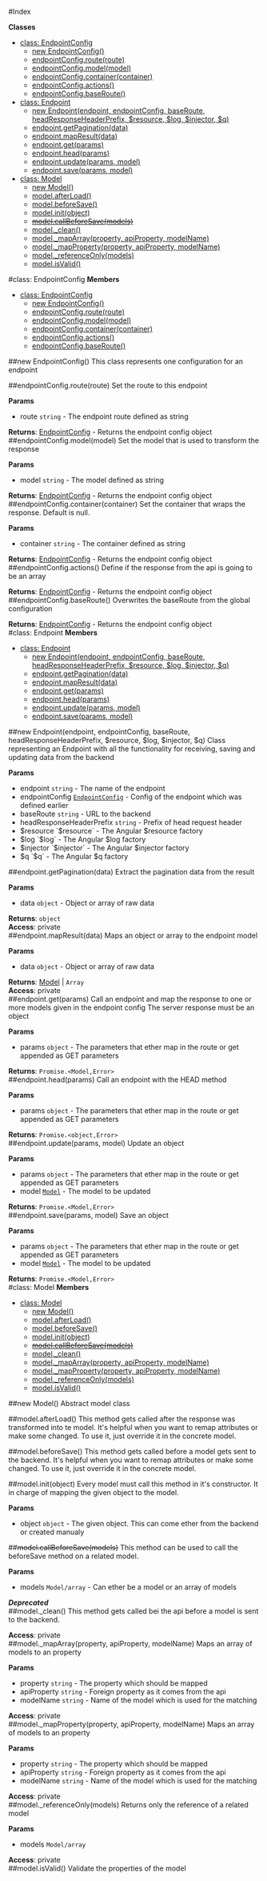 #Index

**Classes**

* [class: EndpointConfig](#EndpointConfig)
  * [new EndpointConfig()](#new_EndpointConfig)
  * [endpointConfig.route(route)](#EndpointConfig#route)
  * [endpointConfig.model(model)](#EndpointConfig#model)
  * [endpointConfig.container(container)](#EndpointConfig#container)
  * [endpointConfig.actions()](#EndpointConfig#actions)
  * [endpointConfig.baseRoute()](#EndpointConfig#baseRoute)
* [class: Endpoint](#Endpoint)
  * [new Endpoint(endpoint, endpointConfig, baseRoute, headResponseHeaderPrefix, $resource, $log, $injector, $q)](#new_Endpoint)
  * [endpoint.getPagination(data)](#Endpoint#getPagination)
  * [endpoint.mapResult(data)](#Endpoint#mapResult)
  * [endpoint.get(params)](#Endpoint#get)
  * [endpoint.head(params)](#Endpoint#head)
  * [endpoint.update(params, model)](#Endpoint#update)
  * [endpoint.save(params, model)](#Endpoint#save)
* [class: Model](#Model)
  * [new Model()](#new_Model)
  * [model.afterLoad()](#Model#afterLoad)
  * [model.beforeSave()](#Model#beforeSave)
  * [model.init(object)](#Model#init)
  * [~~model.callBeforeSave(models)~~](#Model#callBeforeSave)
  * [model._clean()](#Model#_clean)
  * [model._mapArray(property, apiProperty, modelName)](#Model#_mapArray)
  * [model._mapProperty(property, apiProperty, modelName)](#Model#_mapProperty)
  * [model._referenceOnly(models)](#Model#_referenceOnly)
  * [model.isValid()](#Model#isValid)
 
<a name="EndpointConfig"></a>
#class: EndpointConfig
**Members**

* [class: EndpointConfig](#EndpointConfig)
  * [new EndpointConfig()](#new_EndpointConfig)
  * [endpointConfig.route(route)](#EndpointConfig#route)
  * [endpointConfig.model(model)](#EndpointConfig#model)
  * [endpointConfig.container(container)](#EndpointConfig#container)
  * [endpointConfig.actions()](#EndpointConfig#actions)
  * [endpointConfig.baseRoute()](#EndpointConfig#baseRoute)

<a name="new_EndpointConfig"></a>
##new EndpointConfig()
This class represents one configuration for an endpoint

<a name="EndpointConfig#route"></a>
##endpointConfig.route(route)
Set the route to this endpoint

**Params**

- route `string` - The endpoint route defined as string  

**Returns**: [EndpointConfig](#EndpointConfig) - Returns the endpoint config object  
<a name="EndpointConfig#model"></a>
##endpointConfig.model(model)
Set the model that is used to transform the response

**Params**

- model `string` - The model defined as string  

**Returns**: [EndpointConfig](#EndpointConfig) - Returns the endpoint config object  
<a name="EndpointConfig#container"></a>
##endpointConfig.container(container)
Set the container that wraps the response. Default is null.

**Params**

- container `string` - The container defined as string  

**Returns**: [EndpointConfig](#EndpointConfig) - Returns the endpoint config object  
<a name="EndpointConfig#actions"></a>
##endpointConfig.actions()
Define if the response from the api is going to be an array

**Returns**: [EndpointConfig](#EndpointConfig) - Returns the endpoint config object  
<a name="EndpointConfig#baseRoute"></a>
##endpointConfig.baseRoute()
Overwrites the baseRoute from the global configuration

**Returns**: [EndpointConfig](#EndpointConfig) - Returns the endpoint config object  
<a name="Endpoint"></a>
#class: Endpoint
**Members**

* [class: Endpoint](#Endpoint)
  * [new Endpoint(endpoint, endpointConfig, baseRoute, headResponseHeaderPrefix, $resource, $log, $injector, $q)](#new_Endpoint)
  * [endpoint.getPagination(data)](#Endpoint#getPagination)
  * [endpoint.mapResult(data)](#Endpoint#mapResult)
  * [endpoint.get(params)](#Endpoint#get)
  * [endpoint.head(params)](#Endpoint#head)
  * [endpoint.update(params, model)](#Endpoint#update)
  * [endpoint.save(params, model)](#Endpoint#save)

<a name="new_Endpoint"></a>
##new Endpoint(endpoint, endpointConfig, baseRoute, headResponseHeaderPrefix, $resource, $log, $injector, $q)
Class representing an Endpoint with all the functionality for receiving, saving and updating data from the backend

**Params**

- endpoint `string` - The name of the endpoint  
- endpointConfig <code>[EndpointConfig](#EndpointConfig)</code> - Config of the endpoint which was defined earlier  
- baseRoute `string` - URL to the backend  
- headResponseHeaderPrefix `string` - Prefix of head request header  
- $resource `$resource` - The Angular $resource factory  
- $log `$log` - The Angular $log factory  
- $injector `$injector` - The Angular $injector factory  
- $q `$q` - The Angular $q factory  

<a name="Endpoint#getPagination"></a>
##endpoint.getPagination(data)
Extract the pagination data from the result

**Params**

- data `object` - Object or array of raw data  

**Returns**: `object`  
**Access**: private  
<a name="Endpoint#mapResult"></a>
##endpoint.mapResult(data)
Maps an object or array to the endpoint model

**Params**

- data `object` - Object or array of raw data  

**Returns**: [Model](#Model) | `Array`  
**Access**: private  
<a name="Endpoint#get"></a>
##endpoint.get(params)
Call an endpoint and map the response to one or more models given in the endpoint config
The server response must be an object

**Params**

- params `object` - The parameters that ether map in the route or get appended as GET parameters  

**Returns**: `Promise.<Model,Error>`  
<a name="Endpoint#head"></a>
##endpoint.head(params)
Call an endpoint with the HEAD method

**Params**

- params `object` - The parameters that ether map in the route or get appended as GET parameters  

**Returns**: `Promise.<object,Error>`  
<a name="Endpoint#update"></a>
##endpoint.update(params, model)
Update an object

**Params**

- params `object` - The parameters that ether map in the route or get appended as GET parameters  
- model <code>[Model](#Model)</code> - The model to be updated  

**Returns**: `Promise.<Model,Error>`  
<a name="Endpoint#save"></a>
##endpoint.save(params, model)
Save an object

**Params**

- params `object` - The parameters that ether map in the route or get appended as GET parameters  
- model <code>[Model](#Model)</code> - The model to be updated  

**Returns**: `Promise.<Model,Error>`  
<a name="Model"></a>
#class: Model
**Members**

* [class: Model](#Model)
  * [new Model()](#new_Model)
  * [model.afterLoad()](#Model#afterLoad)
  * [model.beforeSave()](#Model#beforeSave)
  * [model.init(object)](#Model#init)
  * [~~model.callBeforeSave(models)~~](#Model#callBeforeSave)
  * [model._clean()](#Model#_clean)
  * [model._mapArray(property, apiProperty, modelName)](#Model#_mapArray)
  * [model._mapProperty(property, apiProperty, modelName)](#Model#_mapProperty)
  * [model._referenceOnly(models)](#Model#_referenceOnly)
  * [model.isValid()](#Model#isValid)

<a name="new_Model"></a>
##new Model()
Abstract model class

<a name="Model#afterLoad"></a>
##model.afterLoad()
This method gets called after the response was transformed into te model.
It's helpful when you want to remap attributes or make some changed.
To use it, just override it in the concrete model.

<a name="Model#beforeSave"></a>
##model.beforeSave()
This method gets called before a model gets sent to the backend.
It's helpful when you want to remap attributes or make some changed.
To use it, just override it in the concrete model.

<a name="Model#init"></a>
##model.init(object)
Every model must call this method in it's constructor. It in charge of mapping the given object to the model.

**Params**

- object `object` - The given object. This can come ether from the backend or created manualy  

<a name="Model#callBeforeSave"></a>
##~~model.callBeforeSave(models)~~
This method can be used to call the beforeSave method on a related model.

**Params**

- models `Model/array` - Can ether be a model or an array of models  

***Deprecated***  
<a name="Model#_clean"></a>
##model._clean()
This method gets called bei the api before a model is sent to the backend.

**Access**: private  
<a name="Model#_mapArray"></a>
##model._mapArray(property, apiProperty, modelName)
Maps an array of models to an property

**Params**

- property `string` - The property which should be mapped  
- apiProperty `string` - Foreign property as it comes from the api  
- modelName `string` - Name of the model which is used for the matching  

**Access**: private  
<a name="Model#_mapProperty"></a>
##model._mapProperty(property, apiProperty, modelName)
Maps an array of models to an property

**Params**

- property `string` - The property which should be mapped  
- apiProperty `string` - Foreign property as it comes from the api  
- modelName `string` - Name of the model which is used for the matching  

**Access**: private  
<a name="Model#_referenceOnly"></a>
##model._referenceOnly(models)
Returns only the reference of a related model

**Params**

- models `Model/array`  

**Access**: private  
<a name="Model#isValid"></a>
##model.isValid()
Validate the properties of the model

